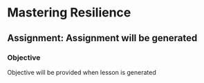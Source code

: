 # Mastering Resilience



## Assignment: Assignment will be generated

### Objective
Objective will be provided when lesson is generated

